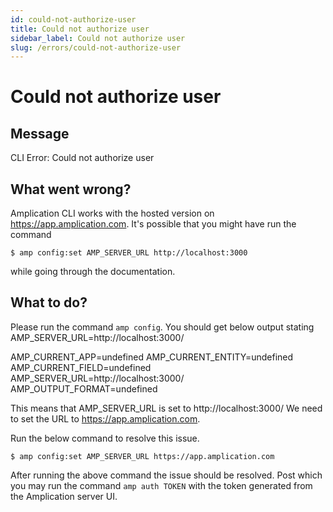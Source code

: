 ```yaml
---
id: could-not-authorize-user
title: Could not authorize user
sidebar_label: Could not authorize user
slug: /errors/could-not-authorize-user
---
```


# Could not authorize user

## Message

CLI Error: Could not authorize user

## What went wrong?

Amplication CLI works with the hosted version on https://app.amplication.com. It's possible that you might have run the command 

```$ amp config:set AMP_SERVER_URL http://localhost:3000```

while going through the documentation.


## What to do?

Please run the command `amp config`. You should get below output stating AMP_SERVER_URL=http://localhost:3000/

AMP_CURRENT_APP=undefined
AMP_CURRENT_ENTITY=undefined
AMP_CURRENT_FIELD=undefined
AMP_SERVER_URL=http://localhost:3000/
AMP_OUTPUT_FORMAT=undefined

This means that AMP_SERVER_URL is set to http://localhost:3000/ We need to set the URL to https://app.amplication.com.

Run the below command to resolve this issue.

```$ amp config:set AMP_SERVER_URL https://app.amplication.com```

After running the above command the issue should be resolved. Post which you may run the command `amp auth TOKEN` with the token generated from the Amplication server UI.



